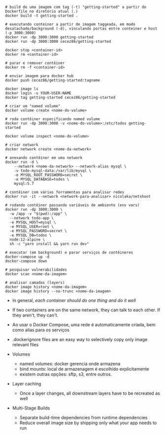 ```shell
# build de uma imagem com tag (-t) "getting-started" a partir do Dockerfile no diretório atual (.)
docker build -t getting-started .

# executando conteiner a partir de imagem taggeada, em modo desatachado/background (-d), vinculando portas entre conteiner e host (-p 3000:3000)
docker run -dp 3000:3000 getting-started
docker run -dp 3000:3000 cecez86/getting-started

docker stop <container-id>
docker rm <container-id>

# parar e remover contêiner
docker rm -f <container-id>

# enviar imagem para docker hub
docker push cecez86/getting-started:tagname

docker image ls
docker login -u YOUR-USER-NAME
docker tag getting-started cecez86/getting-started

# criar um "named volume"
docker volume create <nome-do-volume>

# roda contêiner especificando named volume
docker run -dp 3000:3000 -v <nome-do-volume>:/etc/todos getting-started

docker volume inspect <nome-do-volume>

# criar network
docker network create <nome-da-network>

# anexando contêiner em uma network
docker run -d \
    --network <nome-da-network> --network-alias mysql \
    -v todo-mysql-data:/var/lib/mysql \
    -e MYSQL_ROOT_PASSWORD=secret \
    -e MYSQL_DATABASE=todos \
    mysql:5.7

# contêiner com várias ferramentas para analisar redes
docker run -it --network <network-para-analisar> nicolaka/netshoot

# rodando contêiner passando variáveis de ambiente (env vars)
docker run -dp 3000:3000 \
  -w /app -v "$(pwd):/app" \
  --network todo-app \
  -e MYSQL_HOST=mysql \
  -e MYSQL_USER=root \
  -e MYSQL_PASSWORD=secret \
  -e MYSQL_DB=todos \
  node:12-alpine \
  sh -c "yarn install && yarn run dev"

# executar (em background) e parar serviços de contêineres
docker-compose up -d 
docker-compose down

# pesquisar vulnerabilidades
docker scan <nome-da-imagem>

# analisar camadas (layers)
docker image history <nome-da-imagem>
docker image history --no-trunc <nome-da-imagem>

```

- In general, *each container should do one thing and do it well*
- If two containers are on the same network, they can talk to each other. If they aren't, they can't.
- Ao usar o Docker Compose, uma rede é automaticamente criada, bem como alias para os serviços
- .dockerignore files are an easy way to selectively copy only image relevant files

- Volumes
    - named volumes: docker gerencia onde armazena
    - bind mounts: local de armazenagem é escolhido explicitamente
    - existem outras opções: sftp, s3, entre outros.

- Layer caching
    - Once a layer changes, all downstream layers have to be recreated as well

- Multi-Stage Builds
    - Separate build-time dependencies from runtime dependencies
    - Reduce overall image size by shipping only what your app needs to run